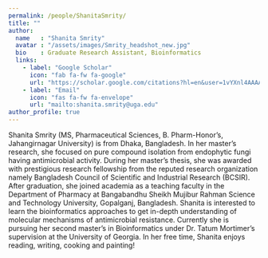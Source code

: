 ```yaml
---
permalink: /people/ShanitaSmrity/
title: ""
author:
  name   : "Shanita Smrity"
  avatar : "/assets/images/Smrity_headshot_new.jpg"
  bio    : Graduate Research Assistant, Bioinformatics
  links:
    - label: "Google Scholar"
      icon: "fab fa-fw fa-google"
      url: "https://scholar.google.com/citations?hl=en&user=1vYXnl4AAAAJ"
    - label: "Email"
      icon: "fas fa-fw fa-envelope"
      url: "mailto:shanita.smrity@uga.edu"
author_profile: true
---
```


Shanita Smrity (MS, Pharmaceutical Sciences, B. Pharm-Honor’s, Jahangirnagar University) is from Dhaka, Bangladesh. In her master’s research, she focused on pure compound isolation from endophytic fungi having antimicrobial activity. During her master’s thesis, she was awarded with prestigious research fellowship from the reputed research organization namely Bangladesh Council of Scientific and Industrial Research (BCSIR). After graduation, she joined academia as a teaching faculty in the Department of Pharmacy at Bangabandhu Sheikh Mujibur Rahman Science and Technology University, Gopalganj, Bangladesh. Shanita is interested to learn the bioinformatics approaches to get in-depth understanding of molecular mechanisms of antimicrobial resistance. Currently she is pursuing her second master’s in Bioinformatics under Dr. Tatum Mortimer’s supervision at the University of Georgia. In her free time, Shanita enjoys reading, writing, cooking and painting!
